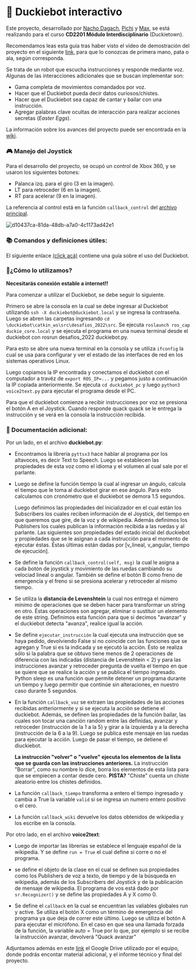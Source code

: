 # 🦆 Duckiebot interactivo
Este proyecto, desarrollado por [Nacho Dagach](https://github.com/ignaciodagachabugattas), [Pichi](https://github.com/pichiuwu) y [Max](https://github.com/maxfloresv), se está realizando para el curso **CD2201 Módulo Interdisciplinario** (Duckietown).

Recomendamos leas esta guia tras haber visto el video de demostración del proyecto en el siguiente [link](https://www.youtube.com/watch?v=ZXwcHaN6O-M&ab_channel=ProfeNacho), para que lo conozcas de primera mano, pata o ala, según corresponda.

Se trata de un robot que escucha instrucciones y responde mediante voz. Algunas de las interacciones adicionales que se buscan implementar son:

* Gama completa de movimientos comandados por voz.
* Hacer que el Duckiebot pueda decir datos curiosos/chistes.
* Hacer que el Duckiebot sea capaz de cantar y bailar con una instrucción.
* Agregar palabras clave ocultas de interacción para realizar acciones secretas (*Easter Eggs*).

La información sobre los avances del proyecto puede ser encontrada en la [wiki](https://github.com/maxfloresv/robot_interactivo/wiki).

### 🎮 Manejo del Joystick
Para el desarrollo del proyecto, se ocupó un control de Xbox 360, y se usaron los siguientes botones:
* Palanca izq. para el giro (3 en la imagen).
* LT para retroceder (6 en la imagen). 
* RT para acelerar (9 en la imagen).

La referencia al control está en la función `callback_control` del [archivo principal](https://github.com/maxfloresv/robot_interactivo/blob/main/duckiebot.py).

![d10437ca-81da-48db-a7a0-4c1173ad42e1](https://user-images.githubusercontent.com/45862114/199054372-978e232f-ea52-479f-8155-ffc665857241.png)

### 📚 Comandos y definiciones útiles:
El siguiente enlace [(click acá)](https://colab.research.google.com/drive/12NgKqmJJR6yABCUIHCZr6NJvG4wegARU) contiene una guía sobre el uso del Duckiebot.

### 👾¿Cómo lo utilizamos?
**Necesitarás conexión estable a internet!!**

Para comenzar a utilizar el Duckiebot, se debe seguir lo siguiente. 

Primero se abre la consola en la cual se debe ingresar al Duckiebot utilizando `ssh -X duckiebot@duckiebot.local` y se ingresa la contraseña. Luego se abren las carpetas ingresando `cd \duckiebot\catkin_ws\src\desafios_2022\src`. Se ejecuta `roslaunch ros_cap duckie_core.local` y se ejecuta el programa en una nueva terminal desde el duckiebot con rosrun desafios_2022 duckiebot.py.

Para esto se abre una nueva terminal en la consola y se utiliza `ifconfig` la cual se usa para configurar y ver el estado de las interfaces de red en los sistemas operativos Linux. 

Luego copiamos la IP encontrada y conectamos el duckiebot con el computador a travéz de `export ROS_IP=...` y pegamos justo a continuación la IP copiada anteriormente. 
Se ejecuta `cd duckiebot_pc` y luego `python3 voice2text.py` para ejecutar el programa desde el PC.

Para que el duckiebot comienze a recibir instrucciones por voz se presiona el botón A en el Joystick. Cuando responde quack quack se le entrega la instrucción y se verá en la consola la instrucción recibida.

### 📄 Documentación adicional:
Por un lado, en el archivo **duckiebot.py**:

+ Encontramos la librería `pyttsx3` hace hablar al programa por los altavoces, es decir Text to Speech. Luego se establecen las propiedades de esta voz como el idioma y el volumen al cual sale por el parlante.

+ Luego se define la función tiempo la cual al ingresar un ángulo, calcula el tiempo que le toma al duckiebot girar en ese ángulo. Para esto calculamos con cronómetro que el duckiebot se demora 1.5 segundos.

  Luego definimos las propiedades del inicializador en el cual están los Subscribers los cuales reciben información de el Joystick, del tiempo en que queremos que gire, de la voz y de wikipedia.
Además definimos los Publishers los cuales publican la información recibida a las ruedas y al parlante. Las siguientes son propiedades del estado inicial del duckiebot y propiedades que se le asignan a cada instrucción para el momento de ejecutar éstas.
Éstas últimas están dadas por \[v_lineal, v_angular, tiempo de ejecución].

+ Se define la función `callback_control(self, msg)` la cual le asigna a cada botón de joystick y movimiento de las ruedas cambiando su velociad lineal o angular. También se define el botón B como freno de emergencia y el freno si se presiona acelerar y retroceder al mismo tiempo.

+ Se utiliza la **distancia de Levenshtein** la cual nos entrega el número mínimo de operaciones que se deben hacer para transformar un string en otro. Éstas operaciones son agregar, eliminar o sustituir un elemento de este string. Definimos esta función para que si decimos \"avanzar" y el duckiebot detecta \"avanza", realice igual la acción. 

+ Se define `ejecutar_instrucción` la cual ejecuta una instrucción que se haya pedido, devolviendo False si no coincide con las funciones que se agregan y True si es la indicada y se ejecutó la acción. Ésto se realiza sólo si la palabra que se obtuvo tiene menos de 2 operaciones de diferencia con las indicadas (distancia de Levenshtein < 2) y para las instrucciones avanzar y retroceder pregunta de vuelta el tiempo en que se quiere que se realice la acción y se publica el tiempo ingresado. Python sleep es una función que permite detener un programa durante un tiempo y luego permitir que continúe sin alteraciones, en nuestro caso durante 5 segundos.

+ En la función `callback_voz` se extraen las propiedades de las acciones recibidas antteriormente y si se ejecuta la acción se detiene el duckiebot. Además, se definen las propiedades de la función bailar, las cuales son tocar una canción random entre las definidas, avanzar y retroceder (instrucción de la 1 a la 5) y girar a la izquierda y a la derecha (instrucción de la 6 a la 9). Luego se publica este mensaje en las ruedas para ejecutar la acción. Luego de pasar el tiempo, se detiene el diuckiebot. 

  **La instrucción "volver" o "vuelve" ejecuta los elementos de la lista que se guarda con las instrucciones anteriores.** La instrucción "Borrar", como su nombre lo dice, borra los elementos de esta lista para que se empiecen a contar desde cero. **PISTA?** "Chiste" cuenta un chiste aleatorio entre los chistes definidos. 
  
+ La función `callback_tiempo` transforma a entero el tiempo ingresado y cambia a True la variable `valid` si se ingresa un numero entero positivo o el cero.
+ La función `callback_wiki` devuelve los datos obtenidos de wikipedia y los escribe en la consola.

Por otro lado, en el archivo **voice2text**:
+ Luego de importar las librerías se establece el lenguaje español de la wikipedia. Y se define `run = True` el cual define si corre o no el programa.

+ se define el objeto de la clase en el cual se definen sus propiedades como los Publishers de voz a texto, de tiempo y de la búsqueda en wikipedia, además de los Subscribers del Joystick y de la publicación de mensaje de wikipedia. 
  El programa de vos está dado por `sr.Recognizer()` y se define las propiedades A y X como 0.
  
+ Se define el `callback` en la cual se encuentran las valiables globales run y active. Se utiliza el botón X como un término de emergencia del programa ya que deja de correr este último. Luego se utiliza el botón A para ejecutar el micrófono. En el caso en que sea una llamada forzada de la función, la variable auto = True por lo que, por ejemplo si se recibe la instrucción avanzar, devolverá "Quack avanzar"



Adjuntamos además en este [link](https://drive.google.com/drive/u/1/folders/1Bi4bI9MDvnyQnD3DUqhRBa8QVUB1PoVH) el Google Drive utilizado por el equipo, donde podrás encontar material adicional, y el informe técnico y final del proyecto.


